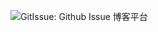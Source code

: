 
<p align="center">
  <img src="https://gitissue.com/public/GitIssue1.jpg?love=gitissue" alt="GitIssue: Github Issue 博客平台">
</p>
